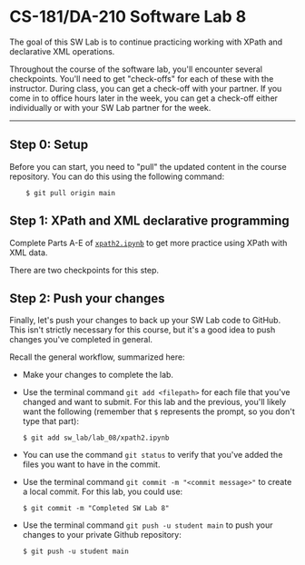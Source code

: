 # CS-181/DA-210 Software Lab 8

The goal of this SW Lab is to continue practicing working with XPath and declarative XML operations.

Throughout the course of the software lab, you'll encounter several checkpoints.  You'll need to get "check-offs" for each of these with the instructor.  During class, you can get a check-off with your partner.  If you come in to office hours later in the week, you can get a check-off either individually or with your SW Lab partner for the week.

---

## Step 0: Setup

Before you can start, you need to "pull" the updated content in the course repository.  You can do this using the following command:

```
    $ git pull origin main
```

## Step 1: XPath and XML declarative programming

Complete Parts A-E of [`xpath2.ipynb`](xpath2.ipynb) to get more practice using XPath with XML data.

There are two checkpoints for this step.

## Step 2: Push your changes

Finally, let's push your changes to back up your SW Lab code to GitHub.  This isn't strictly necessary for this course, but it's a good idea to push changes you've completed in general.

Recall the general workflow, summarized here:

- Make your changes to complete the lab.

- Use the terminal command `git add <filepath>` for each file that you've changed and want to submit.  For this lab and the previous, you'll likely want the following (remember that `$` represents the prompt, so you don't type that part):

    ```
    $ git add sw_lab/lab_08/xpath2.ipynb
    ```

- You can use the command `git status` to verify that you've added the files you want to have in the commit.

- Use the terminal command `git commit -m "<commit message>"` to create a local commit.  For this lab, you could use:

    ```
    $ git commit -m "Completed SW Lab 8"
    ```

- Use the terminal command `git push -u student main` to push your changes to your private Github repository:

    ```
    $ git push -u student main
    ```